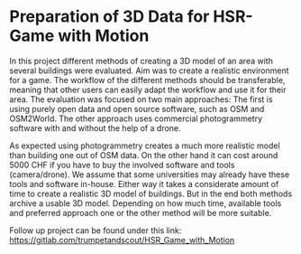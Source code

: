 # Preparation of 3D Data for HSR-Game with Motion
In this project different methods of creating a 3D model of an area with several buildings were evaluated. Aim was to create a realistic environment for a game. The workflow of the different methods should be transferable, meaning that other users can easily adapt the workflow and use it for their area. The evaluation was focused on two main approaches: The first is using purely open data and open source software, such as OSM and OSM2World. The other approach uses commercial photogrammetry software with and without the help of a drone.

As expected using photogrammetry creates a much more realistic model than building one out of OSM data. On the other hand it can cost around 5000 CHF if you have to buy the involved software and tools (camera/drone). We assume that some universities may already have these tools and software in-house. Either way it takes a considerate amount of time to create a realistic 3D model of buildings. But in the end both methods archive a usable 3D model. Depending on how much time, available tools and preferred approach one or the other method will be more suitable.

Follow up project can be found under this link: https://gitlab.com/trumpetandscout/HSR_Game_with_Motion

